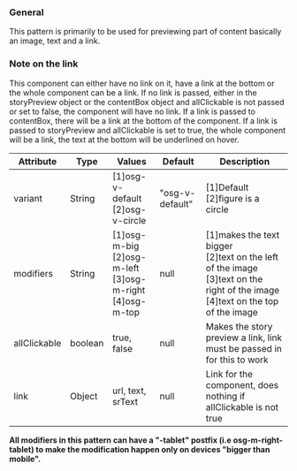 ### General
This pattern is primarily to be used for previewing part of content basically an image, text and a link.

### Note on the link
This component can either have no link on it, have a link at the bottom or the whole component can be a link.
If no link is passed, either in the storyPreview object or the contentBox object and allClickable is not passed or set to false, the component will have no link.
If a link is passed to contentBox, there will be a link at the bottom of the component.
If a link is passed to storyPreview and allClickable is set to true, the whole component will be a link, the text at the bottom will be underlined on hover.


| Attribute | Type | Values | Default | Description |
|---|---|---|---|---|
| variant | String | [1]osg-v-default<br> [2]osg-v-circle | "osg-v-default" | [1]Default<br> [2]figure is a circle |
| modifiers | String | [1]osg-m-big<br> [2]osg-m-left<br> [3]osg-m-right<br> [4]osg-m-top | null | [1]makes the text bigger<br> [2]text on the left of the image<br> [3]text on the right of the image<br> [4]text on the top of the image |
| allClickable | boolean | true, false | null | Makes the story preview a link, link must be passed in for this to work |
| link | Object | url, text, srText | null | Link for the component, does nothing if allClickable is not true |

**All modifiers in this pattern can have a "-tablet" postfix (i.e osg-m-right-tablet) to make the modification happen only on devices "bigger than mobile".**
